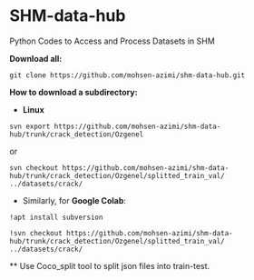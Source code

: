 # SHM-data-hub
Python Codes to Access and Process Datasets in SHM



**Download all:** 

`git clone https://github.com/mohsen-azimi/shm-data-hub.git `

**How to download a subdirectory:** 

- **Linux**

`svn export https://github.com/mohsen-azimi/shm-data-hub/trunk/crack_detection/Ozgenel`

or 

`svn checkout https://github.com/mohsen-azimi/shm-data-hub/trunk/crack_detection/Ozgenel/splitted_train_val/ ../datasets/crack/`



* Similarly, for **Google Colab**:

`!apt install subversion`

`!svn checkout https://github.com/mohsen-azimi/shm-data-hub/trunk/crack_detection/Ozgenel/splitted_train_val/ ../datasets/crack/`





** Use Coco_split tool to split json files into train-test. 

